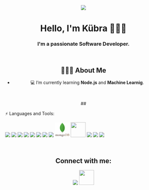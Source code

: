 <div align="center"><img width="30%" height="auto" src="https://ivoirecode.com/ivoire/public/public/graphics/August2019/o0ud62m5sPLaLeLOjrub.jpg" height="175px"/></a>

<h1 align="center">Hello, I'm Kübra 🙋🏻‍♀️</h1>
<h3 align="center">I'm a passionate Software Developer.</h3>
<br>

## 👩🏻‍💻 About Me

<!-- 🔭 I’m currently working on -->
- 💻 I’m currently learning **Node.js** and **Machine Learnig**.

<br>

##<p align="left">⚡ Languages and Tools:</p>

<p align="left"> 
    <img src="https://img.icons8.com/color/48/000000/java-coffee-cup-logo.png"/> </a>
    <img src="https://img.icons8.com/color/48/000000/python.png"/> </a> 
    <img src="https://img.icons8.com/color/48/000000/javascript.png"/> </a> 
    <img src="https://img.icons8.com/color/48/000000/nodejs.png"/> </a> 
    <img src="https://img.icons8.com/color/48/000000/c-programming.png"/> </a>
    <img src="https://img.icons8.com/fluency/48/000000/android-os.png"/> </a>
    <img src="https://img.icons8.com/color/48/000000/spring-logo.png"/> </a> 
    <img src="https://img.icons8.com/color/48/000000/postgreesql.png"/></a>
    <img src="https://raw.githubusercontent.com/devicons/devicon/master/icons/mongodb/mongodb-original-wordmark.svg" alt="mongodb" width="48" height="48"/> </a> 
    <img src="https://img.icons8.com/plasticine/100/000000/oracle-pl-sql--v3.png" width="48" height="48"/></a>
    <img src="https://img.icons8.com/fluent/50/000000/mysql-logo.png"/> </a>
    <img src="https://img.icons8.com/color/48/000000/html-5.png"/> </a> 
    <img src="https://img.icons8.com/color/48/000000/css3.png"/> </a> 
</p>

<br/>


## Connect with me:
<p align="left">

<a href = "https://www.linkedin.com/in/kübra-özgan/"><img src="https://img.icons8.com/fluent/48/000000/linkedin.png"/></a>
<a href = "mailto:kubraozgan3@gmail.com"><img src="https://cdn.icon-icons.com/icons2/2631/PNG/512/gmail_new_logo_icon_159149.png" width="48" height="48"/></a>

</p>
